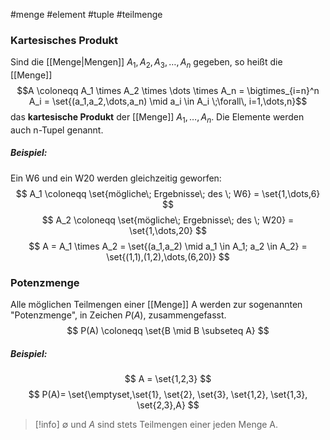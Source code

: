 #menge #element #tuple #teilmenge 

### Kartesisches Produkt
Sind die [[Menge|Mengen]] $A_{1},A_2,A_3, \dots,A_n$ gegeben, so heißt die [[Menge]] $$A \coloneqq A_1 \times A_2 \times \dots \times A_n = \bigtimes_{i=n}^n A_i = \set{(a_1,a_2,\dots,a_n) \mid a_i \in A_i \;\forall\, i=1,\dots,n}$$
das **kartesische Produkt** der [[Menge]] $A_1,\dots,A_n$.
Die Elemente werden auch n-Tupel genannt.

##### Beispiel:
Ein W6 und ein W20 werden gleichzeitig geworfen:
$$
A_1 \coloneqq \set{mögliche\; Ergebnisse\; des \; W6} = \set{1,\dots,6}
$$
$$
A_2 \coloneqq \set{mögliche\; Ergebnisse\; des \; W20} = \set{1,\dots,20}
$$
$$
A = A_1 \times A_2 = \set{(a_1,a_2) \mid a_1 \in A_1; a_2 \in A_2} = \set{(1,1),(1,2),\dots,(6,20)}
$$

### Potenzmenge
Alle möglichen Teilmengen einer [[Menge]] A werden zur sogenannten "Potenzmenge", in Zeichen $P(A)$, zusammengefasst.$$
P(A) \coloneqq \set{B \mid B \subseteq A}
$$
##### Beispiel:
$$
A = \set{1,2,3}
$$
$$
P(A)= \set{\emptyset,\set{1}, \set{2}, \set{3}, \set{1,2}, \set{1,3}, \set{2,3},A}
$$
> [!info] $\emptyset$ und $A$ sind stets Teilmengen einer jeden Menge A.

